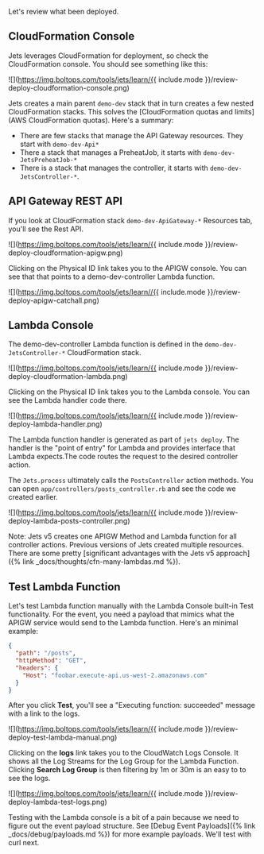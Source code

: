 Let's review what been deployed.

## CloudFormation Console

Jets leverages CloudFormation for deployment, so check the CloudFormation console. You should see something like this:

![](https://img.boltops.com/tools/jets/learn/{{ include.mode }}/review-deploy-cloudformation-console.png)

Jets creates a main parent `demo-dev` stack that in turn creates a few nested CloudFormation stacks. This solves the [CloudFormation quotas and limits](AWS CloudFormation quotas).  Here's a summary:

* There are few stacks that manage the API Gateway resources. They start with `demo-dev-Api*`
* There a stack that manages a PreheatJob, it starts with `demo-dev-JetsPreheatJob-*`
* There is a stack that manages the controller, it starts with `demo-dev-JetsController-*`.

## API Gateway REST API

If you look at CloudFormation stack `demo-dev-ApiGateway-*` Resources tab, you'll see the Rest API.

![](https://img.boltops.com/tools/jets/learn/{{ include.mode }}/review-deploy-cloudformation-apigw.png)

Clicking on the Physical ID link takes you to the APIGW console. You can see that that points to a demo-dev-controller Lambda function.

![](https://img.boltops.com/tools/jets/learn//{{ include.mode }}/review-deploy-apigw-catchall.png)

## Lambda Console

The demo-dev-controller Lambda function is defined in the `demo-dev-JetsController-*` CloudFormation stack.

![](https://img.boltops.com/tools/jets/learn/{{ include.mode }}/review-deploy-cloudformation-lambda.png)

Clicking on the Physical ID link takes you to the Lambda console. You can see the Lambda handler code there.

![](https://img.boltops.com/tools/jets/learn/{{ include.mode }}/review-deploy-lambda-handler.png)

The Lambda function handler is generated as part of `jets deploy`. The handler is the "point of entry" for Lambda and provides interface that Lambda expects.The code routes the request to the desired controller action.

The `Jets.process` ultimately calls the `PostsController` action methods. You can open `app/controllers/posts_controller.rb` and see the code we created earlier.

![](https://img.boltops.com/tools/jets/learn/{{ include.mode }}/review-deploy-lambda-posts-controller.png)

Note: Jets v5 creates one APIGW Method and Lambda function for all controller actions. Previous versions of Jets created multiple resources. There are some pretty [significant advantages with the Jets v5 approach]({% link _docs/thoughts/cfn-many-lambdas.md %}).

## Test Lambda Function

Let's test Lambda function manually with the Lambda Console built-in Test functionality. For the event, you need a payload that mimics what the APIGW service would send to the Lambda function. Here's an minimal example:

```json
{
  "path": "/posts",
  "httpMethod": "GET",
  "headers": {
    "Host": "foobar.execute-api.us-west-2.amazonaws.com"
  }
}
```

After you click **Test**, you'll see a "Executing function: succeeded" message with a link to the logs.

![](https://img.boltops.com/tools/jets/learn/{{ include.mode }}/review-deploy-test-lambda-manual.png)

Clicking on the **logs** link takes you to the CloudWatch Logs Console. It shows all the Log Streams for the Log Group for the Lambda Function. Clicking **Search Log Group** is then filtering by 1m or 30m is an easy to to see the logs.

![](https://img.boltops.com/tools/jets/learn/{{ include.mode }}/review-deploy-lambda-test-logs.png)

Testing with the Lambda console is a bit of a pain because we need to figure out the event payload structure. See [Debug Event Payloads]({% link _docs/debug/payloads.md %}) for more example payloads. We'll test with curl next.
